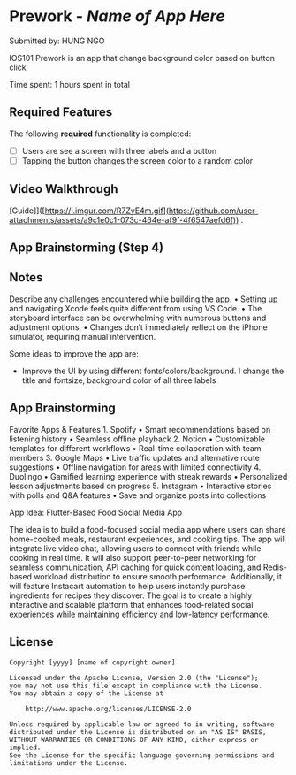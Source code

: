 # Prework - *Name of App Here*

Submitted by: HUNG NGO

IOS101 Prework is an app that change background color based on button click

Time spent: 1 hours spent in total

## Required Features

The following **required** functionality is completed:

- [ ] Users are see a screen with three labels and a button
- [ ] Tapping the button changes the screen color to a random color
 
## Video Walkthrough






[Guide]]([https://i.imgur.com/R7ZyE4m.gif](https://github.com/user-attachments/assets/a9c1e0c1-073c-464e-af9f-4f6547aefd6f)) .

## App Brainstorming (Step 4)

## Notes

Describe any challenges encountered while building the app.
	•	Setting up and navigating Xcode feels quite different from using VS Code.
	•	The storyboard interface can be overwhelming with numerous buttons and adjustment options.
	•	Changes don’t immediately reflect on the iPhone simulator, requiring manual intervention.
 
Some ideas to improve the app are:
- Improve the UI by using different fonts/colors/background. I change the title and fontsize, background color of all three labels

## App Brainstorming

Favorite Apps & Features
	1.	Spotify
	•	Smart recommendations based on listening history
	•	Seamless offline playback
	2.	Notion
	•	Customizable templates for different workflows
	•	Real-time collaboration with team members
	3.	Google Maps
	•	Live traffic updates and alternative route suggestions
	•	Offline navigation for areas with limited connectivity
	4.	Duolingo
	•	Gamified learning experience with streak rewards
	•	Personalized lesson adjustments based on progress
	5.	Instagram
	•	Interactive stories with polls and Q&A features
	•	Save and organize posts into collections

App Idea: Flutter-Based Food Social Media App

The idea is to build a food-focused social media app where users can share home-cooked meals, restaurant experiences, and cooking tips. The app will integrate live video chat, allowing users to connect with friends while cooking in real time. It will also support peer-to-peer networking for seamless communication, API caching for quick content loading, and Redis-based workload distribution to ensure smooth performance. Additionally, it will feature Instacart automation to help users instantly purchase ingredients for recipes they discover. The goal is to create a highly interactive and scalable platform that enhances food-related social experiences while maintaining efficiency and low-latency performance.

## License

    Copyright [yyyy] [name of copyright owner]

    Licensed under the Apache License, Version 2.0 (the "License");
    you may not use this file except in compliance with the License.
    You may obtain a copy of the License at

        http://www.apache.org/licenses/LICENSE-2.0

    Unless required by applicable law or agreed to in writing, software
    distributed under the License is distributed on an "AS IS" BASIS,
    WITHOUT WARRANTIES OR CONDITIONS OF ANY KIND, either express or implied.
    See the License for the specific language governing permissions and
    limitations under the License.
